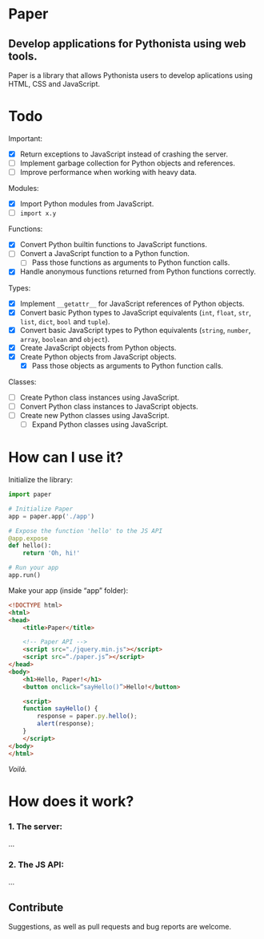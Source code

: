 # Paper
## Develop applications for Pythonista using web tools.

Paper is a library that allows Pythonista users to develop aplications using HTML, CSS and JavaScript.

# Todo
Important:
- [x] Return exceptions to JavaScript instead of crashing the server.
- [ ] Implement garbage collection for Python objects and references.
- [ ] Improve performance when working with heavy data.

Modules:
- [x] Import Python modules from JavaScript.
- [ ] `import x.y`

Functions:
- [x] Convert Python builtin functions to JavaScript functions.
- [ ] Convert a JavaScript function to a Python function.
    - [ ] Pass those functions as arguments to Python function calls.
- [x] Handle anonymous functions returned from Python functions correctly.

Types:
- [x] Implement `__getattr__` for JavaScript references of Python objects.
- [x] Convert basic Python types to JavaScript equivalents (`int`, `float`, `str`, `list`, `dict`, `bool` and `tuple`).
- [x] Convert basic JavaScript types to Python equivalents (`string`, `number`, `array`, `boolean` and `object`).
- [x] Create JavaScript objects from Python objects.
- [x] Create Python objects from JavaScript objects.
    - [x] Pass those objects as arguments to Python function calls.

Classes:
- [ ] Create Python class instances using JavaScript.
- [ ] Convert Python class instances to JavaScript objects.
- [ ] Create new Python classes using JavaScript.
    - [ ] Expand Python classes using JavaScript.

# How can I use it?
Initialize the library:
```python
import paper

# Initialize Paper
app = paper.app('./app')

# Expose the function 'hello' to the JS API
@app.expose
def hello():
    return 'Oh, hi!'

# Run your app
app.run()
```

Make your app (inside “app” folder):
```html
<!DOCTYPE html>
<html>
<head>
    <title>Paper</title>

    <!-- Paper API -->
    <script src="./jquery.min.js"></script>
    <script src=“./paper.js”></script>
</head>
<body>
    <h1>Hello, Paper!</h1>
    <button onclick=“sayHello()”>Hello!</button>

    <script>
    function sayHello() {
        response = paper.py.hello();
        alert(response);
    }
    </script>
</body>
</html>
```

_Voilá._

# How does it work?
### 1. The server:
…

### 2. The JS API:
…

## Contribute
Suggestions, as well as pull requests and bug reports are welcome.
